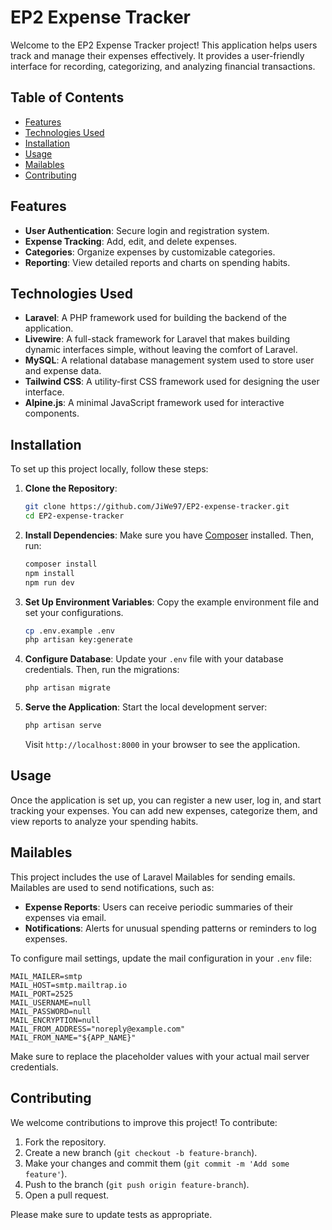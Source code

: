 # EP2 Expense Tracker

Welcome to the EP2 Expense Tracker project! This application helps users track and manage their expenses effectively. It provides a user-friendly interface for recording, categorizing, and analyzing financial transactions.

## Table of Contents

- [Features](#features)
- [Technologies Used](#technologies-used)
- [Installation](#installation)
- [Usage](#usage)
- [Mailables](#mailables)
- [Contributing](#contributing)

## Features

- **User Authentication**: Secure login and registration system.
- **Expense Tracking**: Add, edit, and delete expenses.
- **Categories**: Organize expenses by customizable categories.
- **Reporting**: View detailed reports and charts on spending habits.

## Technologies Used

- **Laravel**: A PHP framework used for building the backend of the application.
- **Livewire**: A full-stack framework for Laravel that makes building dynamic interfaces simple, without leaving the comfort of Laravel.
- **MySQL**: A relational database management system used to store user and expense data.
- **Tailwind CSS**: A utility-first CSS framework used for designing the user interface.
- **Alpine.js**: A minimal JavaScript framework used for interactive components.

## Installation

To set up this project locally, follow these steps:

1. **Clone the Repository**:
   ```bash
   git clone https://github.com/JiWe97/EP2-expense-tracker.git
   cd EP2-expense-tracker
   ```

2. **Install Dependencies**:
   Make sure you have [Composer](https://getcomposer.org/) installed. Then, run:
   ```bash
   composer install
   npm install
   npm run dev
   ```

3. **Set Up Environment Variables**:
   Copy the example environment file and set your configurations.
   ```bash
   cp .env.example .env
   php artisan key:generate
   ```

4. **Configure Database**:
   Update your `.env` file with your database credentials. Then, run the migrations:
   ```bash
   php artisan migrate
   ```

5. **Serve the Application**:
   Start the local development server:
   ```bash
   php artisan serve
   ```

   Visit `http://localhost:8000` in your browser to see the application.

## Usage

Once the application is set up, you can register a new user, log in, and start tracking your expenses. You can add new expenses, categorize them, and view reports to analyze your spending habits.

## Mailables

This project includes the use of Laravel Mailables for sending emails. Mailables are used to send notifications, such as:

- **Expense Reports**: Users can receive periodic summaries of their expenses via email.
- **Notifications**: Alerts for unusual spending patterns or reminders to log expenses.

To configure mail settings, update the mail configuration in your `.env` file:
```env
MAIL_MAILER=smtp
MAIL_HOST=smtp.mailtrap.io
MAIL_PORT=2525
MAIL_USERNAME=null
MAIL_PASSWORD=null
MAIL_ENCRYPTION=null
MAIL_FROM_ADDRESS="noreply@example.com"
MAIL_FROM_NAME="${APP_NAME}"
```
Make sure to replace the placeholder values with your actual mail server credentials.

## Contributing

We welcome contributions to improve this project! To contribute:

1. Fork the repository.
2. Create a new branch (`git checkout -b feature-branch`).
3. Make your changes and commit them (`git commit -m 'Add some feature'`).
4. Push to the branch (`git push origin feature-branch`).
5. Open a pull request.

Please make sure to update tests as appropriate.


